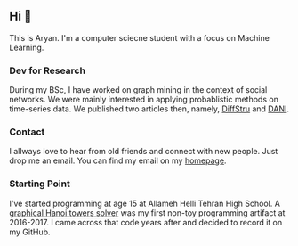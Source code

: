 ## Hi 👋

This is Aryan. I'm a computer sciecne student with a focus on Machine Learning.

### Dev for Research

During my BSc, I have worked on graph mining in the context of social networks. We were mainly interested in applying probablistic methods on time-series data. We published two articles then, namely, [DiffStru](https://github.com/maryram/DiffStru/) and [DANI](https://github.com/AryanAhadinia/DANI/).

### Contact

I allways love to hear from old friends and connect with new people. Just drop me an email. You can find my email on my [homepage](https://aryanahadinia.github.io/).
### Starting Point

I've started programming at age 15 at Allameh Helli Tehran High School. A [graphical Hanoi towers solver](https://github.com/AryanAhadinia/hanoi/) was my first non-toy programming artifact at 2016-2017. I came across that code years after and decided to record it on my GitHub.
